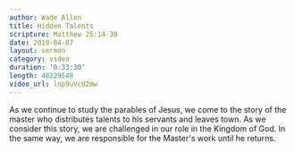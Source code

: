 ```yaml
---
author: Wade Allen
title: Hidden Talents
scripture: Matthew 25:14-30
date: 2019-04-07
layout: sermon
category: video
duration: '0:33:30' 
length: 48229548
video_url: lnp9uVcU2mw 
---
```


As we continue to study the parables of Jesus, we come to the story of the master who distributes talents to his servants and leaves town. As we consider this story, we are challenged in our role in the Kingdom of God. In the same way, we are responsible for the Master's work until he returns.
